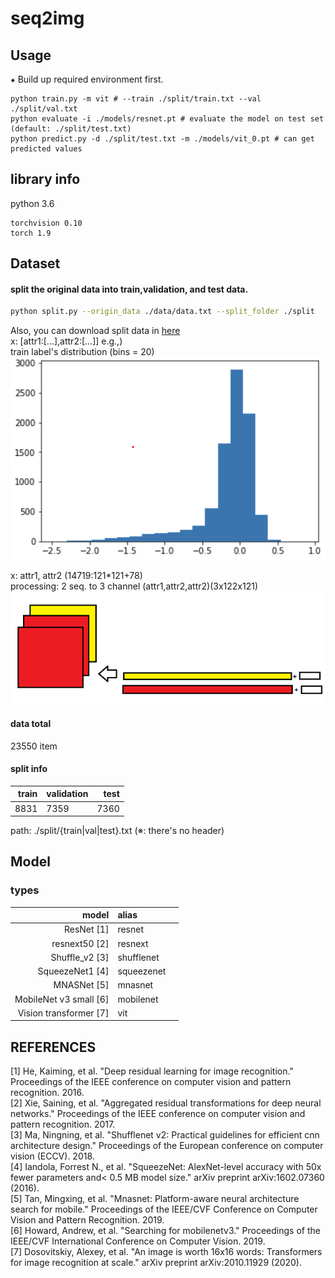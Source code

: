 # seq2img


## Usage 
⁕ Build up required environment first.

```
python train.py -m vit # --train ./split/train.txt --val ./split/val.txt
python evaluate -i ./models/resnet.pt # evaluate the model on test set (default: ./split/test.txt)
python predict.py -d ./split/test.txt -m ./models/vit_0.pt # can get predicted values
```

## library info
python 3.6

```
torchvision 0.10
torch 1.9
```

## Dataset

#### split the original data into train,validation, and test data.
```bash
python split.py --origin_data ./data/data.txt --split_folder ./split
```
Also, you can download split data in [here](https://www.dropbox.com/sh/0c3l0xv59kamnwr/AAC0GWkDkpx4jUFHEhH04wQza?dl=0)  
x: [attr1:[...],attr2:[...]]
e.g.,)   
train label's distribution (bins = 20)
![](./assets/trset_dist.png)

x: attr1, attr2 (14719:121*121+78)  
processing: 2 seq. to 3 channel (attr1,attr2,attr2)(3x122x121)  
![](./assets/preprocess.png)

#### data total 
23550 item 
#### split info  


|    train   |validation        |   test |
|------:|:-----------|--------:|
|     8831| 7359| 7360|


path: ./split/{train|val|test}.txt (※: there's no header)


## Model

### types 


|    model   |alias| |
|------:|:-----------|--------:|
|     ResNet [1]| resnet| |
|     resnext50 [2]| resnext| |
|     Shuffle_v2 [3]| shufflenet| |
|     SqueezeNet1 [4]| squeezenet| |
|     MNASNet [5]| mnasnet| |
|     MobileNet v3 small [6] | mobilenet| |
|     Vision transformer [7]| vit| |

## REFERENCES

[1] He, Kaiming, et al. "Deep residual learning for image recognition." Proceedings of the IEEE conference on computer vision and pattern recognition. 2016.  
[2] Xie, Saining, et al. "Aggregated residual transformations for deep neural networks." Proceedings of the IEEE conference on computer vision and pattern recognition. 2017.  
[3] Ma, Ningning, et al. "Shufflenet v2: Practical guidelines for efficient cnn architecture design." Proceedings of the European conference on computer vision (ECCV). 2018.  
[4] Iandola, Forrest N., et al. "SqueezeNet: AlexNet-level accuracy with 50x fewer parameters and< 0.5 MB model size." arXiv preprint arXiv:1602.07360 (2016).  
[5] Tan, Mingxing, et al. "Mnasnet: Platform-aware neural architecture search for mobile." Proceedings of the IEEE/CVF Conference on Computer Vision and Pattern Recognition. 2019.  
[6] Howard, Andrew, et al. "Searching for mobilenetv3." Proceedings of the IEEE/CVF International Conference on Computer Vision. 2019.  
[7] Dosovitskiy, Alexey, et al. "An image is worth 16x16 words: Transformers for image recognition at scale." arXiv preprint arXiv:2010.11929 (2020).  

